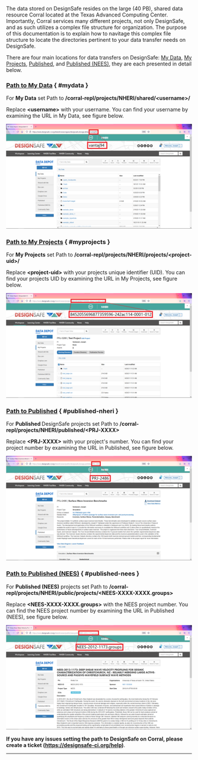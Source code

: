 
The data stored on DesignSafe resides on the large (40 PB), shared data resource Corral located at the Texas Advanced Computing Center. Importantly, Corral services many different projects, not only DesignSafe, and as such utilizes a complex file structure for organization. The purpose of this documentation is to explain how to navitage this complex file structure to locate the directories pertinent to your data transfer needs on DesignSafe.

There are four main locations for data transfers on DesignSafe: <a href="#mydata">My Data</a>, <a href="#myprojects">My Projects</a>, <a href="#published-nheri">Published</a>, and <a href="#published-nees">Published (NEES)</a>, they are each presented in detail below.

### [Path to My Data](#mydata) { #mydata }

For <strong>My Data</strong> set Path to <strong>/corral-repl/projects/NHERI/shared/&lt;username&gt;/</strong>

Replace <strong>&lt;username&gt;</strong> with your username. You can find your username by examining the URL in My Data, see figure below.

![Path to My Data](./imgs/settingpath-1.png)

 

### [Path to My Projects](#myprojects) { #myprojects }

For <strong>My Projects</strong> set Path to <strong>/corral-repl/projects/NHERI/projects/&lt;project-uid&gt;/</strong>

Replace <strong>&lt;project-uid&gt;</strong> with your projects unique identifier (UID). You can find your projects UID by examining the URL in My Projects, see figure below.

![Path to My Projects](./imgs/settingpath-2.png)

### [Path to Published](#published-nheri) { #published-nheri }

For <strong>Published </strong>DesignSafe projects set Path to <strong>/corral-repl/projects/NHERI/published/&lt;PRJ-XXXX&gt;</strong>

Replace <strong>&lt;PRJ-XXXX&gt;</strong> with your project's number. You can find your project number by examining the URL in Published, see figure below.

![Path to Published](./imgs/settingpath-3.png)


### [Path to Published (NEES)](#published-nees) { #published-nees } 

For <strong>Published (NEES)</strong> projects set Path to <strong>/corral-repl/projects/NHERI/public/projects/&lt;NEES-XXXX-XXXX.groups&gt;</strong>

Replace <strong>&lt;NEES-XXXX-XXXX.groups&gt;</strong> with the NEES project number. You can find the NEES project number by examining the URL in Published (NEES), see figure below.

![Path to Published (NEES)](./imgs/settingpath-4.png)


<strong>If you have any issues setting the path to DesignSafe on Corral, please create a ticket (<a href="https://designsafe-ci.org/help">https://designsafe-ci.org/help</a>)</strong>.

---

